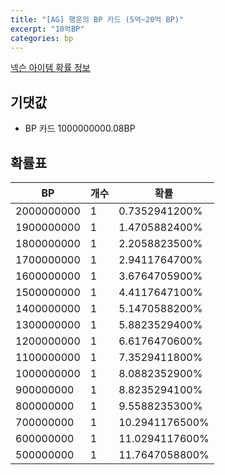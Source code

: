 ```yaml
---
title: "[AG] 행운의 BP 카드 (5억~20억 BP)"
excerpt: "10억BP"
categories: bp
---
```

[넥슨 아이템 확률 정보](http://iteminfo.nexon.com/probability/fco?sn=6925)

## 기댓값
  - BP 카드 1000000000.08BP

## 확률표

|BP|개수|확률|
|---|---|---|
|2000000000|1|0.7352941200%|
|1900000000|1|1.4705882400%|
|1800000000|1|2.2058823500%|
|1700000000|1|2.9411764700%|
|1600000000|1|3.6764705900%|
|1500000000|1|4.4117647100%|
|1400000000|1|5.1470588200%|
|1300000000|1|5.8823529400%|
|1200000000|1|6.6176470600%|
|1100000000|1|7.3529411800%|
|1000000000|1|8.0882352900%|
|900000000|1|8.8235294100%|
|800000000|1|9.5588235300%|
|700000000|1|10.2941176500%|
|600000000|1|11.0294117600%|
|500000000|1|11.7647058800%|
